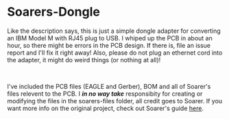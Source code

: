 # Soarers-Dongle

Like the description says, this is just a simple dongle adapter for converting an IBM Model M with RJ45 plug to USB. I whiped up the PCB in about an hour, so there might be errors in the PCB design. If there is, file an issue report and I'll fix it right away! Also, please do not plug an ethernet cord into the adapter, it might do weird things (or nothing at all)! 

<br>

I've included the PCB files (EAGLE and Gerber), BOM and all of Soarer's files relevent to the PCB. I <i><b>in no way take</b></i> responsibity for creating or modifying the files in the soarers-files folder, all credit goes to Soarer. If you want more info on the original project, check out Soarer's guide [here](https://deskthority.net/viewtopic.php?f=7&t=2510&start=).
